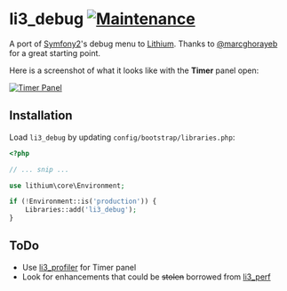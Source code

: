 # li3_debug [![Maintenance](https://img.shields.io/badge/still_maintained-no-red.svg?style=flat)]()

A port of [Symfony2](http://symfony.com)'s debug menu to [Lithium](http://lithify.me). Thanks to [@marcghorayeb](https://github.com/marcghorayeb) for a great starting point.

Here is a screenshot of what it looks like with the **Timer** panel open:

[![Timer Panel](http://i.imgur.com/Mzcmg8Kl.jpg)](http://i.imgur.com/Mzcmg8Kl.jpg)

## Installation

Load `li3_debug` by updating `config/bootstrap/libraries.php`:

```php
<?php

// ... snip ...

use lithium\core\Environment;

if (!Environment::is('production')) {
    Libraries::add('li3_debug');
}
```

## ToDo

* Use [li3_profiler](https://github.com/joebeeson/li3_profiler) for Timer panel
* Look for enhancements that could be <del>stolen</del> borrowed from [li3_perf](https://github.com/tmaiaroto/li3_perf)
